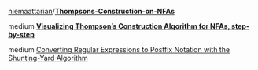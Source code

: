 [niemaattarian](https://github.com/niemaattarian)/**[Thompsons-Construction-on-NFAs](https://github.com/niemaattarian/Thompsons-Construction-on-NFAs)**

medium [**Visualizing Thompson’s Construction Algorithm for NFAs, step-by-step**](https://medium.com/swlh/visualizing-thompsons-construction-algorithm-for-nfas-step-by-step-f92ef378581b)

medium [Converting Regular Expressions to Postfix Notation with the Shunting-Yard Algorithm](https://gregorycernera.medium.com/converting-regular-expressions-to-postfix-notation-with-the-shunting-yard-algorithm-63d22ea1cf88)